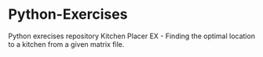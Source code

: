 # Python-Exercises
Python exrecises repository
Kitchen Placer EX - Finding the optimal location to a kitchen from a given matrix file.
